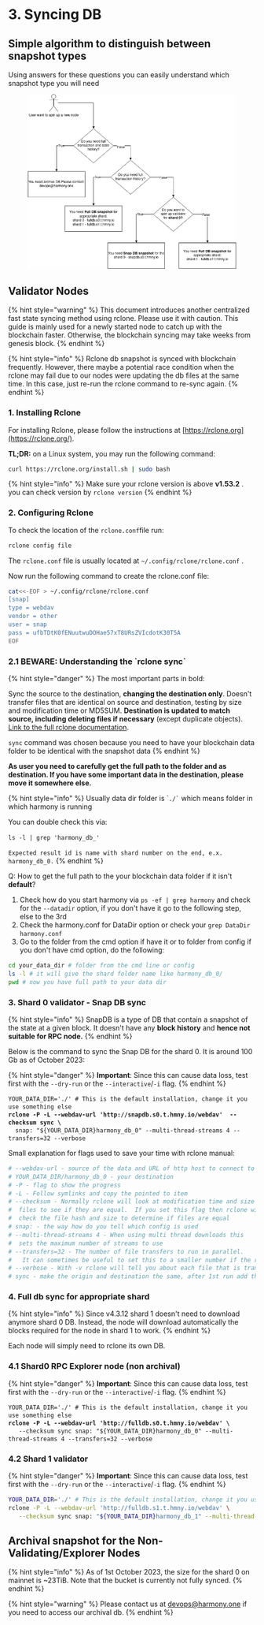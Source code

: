 # 3. Syncing DB

## Simple algorithm to distinguish between snapshot types

Using answers for these questions you can easily understand which snapshot type you will need

<figure><img src="../../../.gitbook/assets/DB_types_harmony.png" alt=""><figcaption></figcaption></figure>

## Validator Nodes

{% hint style="warning" %}
This document introduces another centralized fast state syncing method using rclone. Please use it with caution. This guide is mainly used for a newly started node to catch up with the blockchain faster. Otherwise, the blockchain syncing may take weeks from genesis block.
{% endhint %}

{% hint style="info" %}
Rclone db snapshot is synced with blockchain frequently. However, there maybe a potential race condition when the rclone may fail due to our nodes were updating the db files at the same time. In this case, just re-run the rclone command to re-sync again.
{% endhint %}

### 1. Installing Rclone

For installing Rclone, please follow the instructions at [https://rclone.org](https://rclone.org/).

**TL;DR:** on a Linux system, you may run the following command:

```bash
curl https://rclone.org/install.sh | sudo bash
```

{% hint style="info" %}
Make sure your rclone version is above **v1.53.2** . you can check version by `rclone version`
{% endhint %}

### 2. Configuring Rclone

To check the location of the `rclone.conf`file run:

```bash
rclone config file
```

The `rclone.conf` file is usually located at `~/.config/rclone/rclone.conf` .

Now run the following command to create the rclone.conf file:

```bash
cat<<-EOF > ~/.config/rclone/rclone.conf
[snap]
type = webdav
vendor = other
user = snap
pass = ufbTDtK0fENuutwuDOHae57xT8URsZVIcdotK30T5A
EOF
```

### 2.1 BEWARE: Understanding the \`rclone sync\`

{% hint style="danger" %}
The most important parts in bold:

Sync the source to the destination, **changing the destination only**. Doesn't transfer files that are identical on source and destination, testing by size and modification time or MD5SUM. **Destination is updated to match source, including deleting files if necessary** (except duplicate objects). [Link to the full rclone documentation](https://rclone.org/commands/rclone\_sync/).

`sync` command was chosen because you need to have your blockchain data folder to be identical with the snapshot data
{% endhint %}

**As user you need to carefully get the full path to the folder and as destination. If you have some important data in the destination, please move it somewhere else.**&#x20;

{% hint style="info" %}
Usually data dir folder is \``` ./` `` which means folder in which harmony is running

You can double check this via:

`ls -l | grep 'harmony_db_'`

`Expected result id is name with shard number on the end, e.x. harmony_db_0.`
{% endhint %}

Q: How to get the full path to the your blockchain data folder if it isn't **default**?

1. Check how do you start harmony via `ps -ef | grep harmony`  and check for the `--datadir` option, if you don't have it go to the following step, else to the 3rd
2. Check the harmony.conf for DataDir option or check your `grep DataDir harmony.conf`
3. Go to the folder from the cmd option if have it or to folder from config if you don't have cmd option, do the following:

```bash
cd your_data_dir # folder from the cmd line or config
ls -l # it will give the shard folder name like harmony_db_0/
pwd # now you have full path to your data dir
```

### 3. Shard 0 validator - Snap DB sync

{% hint style="info" %}
SnapDB is a type of DB that contain a snapshot of the state at a given block. It doesn't have any **block history** and **hence not suitable for RPC node.**
{% endhint %}

Below is the command to sync the Snap DB for the shard 0. It is around 100 Gb as of October 2023:

{% hint style="danger" %}
**Important**: Since this can cause data loss, test first with the `--dry-run` or the `--interactive`/`-i` flag.
{% endhint %}

<pre class="language-bash"><code class="lang-bash">YOUR_DATA_DIR='./' # This is the default installation, change it you use something else
<strong>rclone -P -L --webdav-url 'http://snapdb.s0.t.hmny.io/webdav'  --checksum sync \
</strong>  snap: "${YOUR_DATA_DIR}harmony_db_0" --multi-thread-streams 4 --transfers=32 --verbose
</code></pre>

Small explanation for flags used to save your time with rclone manual: &#x20;

```bash
# --webdav-url - source of the data and URL of http host to connect to
# YOUR_DATA_DIR/harmony_db_0 - your destination
# -P - flag to show the progress
# -L - Follow symlinks and copy the pointed to item
# --checksum - Normally rclone will look at modification time and size of 
#  files to see if they are equal.  If you set this flag then rclone will 
#  check the file hash and size to determine if files are equal
# snap: - the way how do you tell which config is used 
# --multi-thread-streams 4 - When using multi thread downloads this 
#  sets the maximum number of streams to use
# --transfers=32 - The number of file transfers to run in parallel.
#   It can sometimes be useful to set this to a smaller number if the remote is giving a lot of timeouts or bigger if you have lots of bandwidth and a fast remote.
# --verbose - With -v rclone will tell you about each file that is transferred and a small number of significant events.
# sync - make the origin and destination the same, after 1st run add the deltas
```

### 4. Full db sync for appropriate shard &#x20;

{% hint style="info" %}
Since v4.3.12 shard 1 doesn't need to download anymore shard 0 DB. Instead, the node will download automatically the blocks required for the node in shard 1 to work.
{% endhint %}

Each node will simply need to rclone its own DB.

### 4.1 Shard0 RPC Explorer node (non archival)

{% hint style="danger" %}
**Important**: Since this can cause data loss, test first with the `--dry-run` or the `--interactive`/`-i` flag.
{% endhint %}

<pre class="language-bash"><code class="lang-bash">YOUR_DATA_DIR='./' # This is the default installation, change it you use something else
<strong>rclone -P -L --webdav-url 'http://fulldb.s0.t.hmny.io/webdav' \
</strong>   --checksum sync snap: "${YOUR_DATA_DIR}harmony_db_0" --multi-thread-streams 4 --transfers=32 --verbose 
</code></pre>

### 4.2 Shard 1 validator

{% hint style="danger" %}
**Important**: Since this can cause data loss, test first with the `--dry-run` or the `--interactive`/`-i` flag.
{% endhint %}

```bash
YOUR_DATA_DIR='./' # This is the default installation, change it you use something else
rclone -P -L --webdav-url 'http://fulldb.s1.t.hmny.io/webdav' \
   --checksum sync snap: "${YOUR_DATA_DIR}harmony_db_1" --multi-thread-streams 4 --transfers=32 --verbose 
```

## Archival snapshot for the Non-Validating/Explorer Nodes

{% hint style="info" %}
As of 1st October 2023, the size for the shard 0 on mainnet is \~23TiB. Note that the bucket is currently not fully synced.
{% endhint %}

{% hint style="warning" %}
Please contact us at [devops@harmony.one](mailto:devops@harmony.one) if you need to access our archival db.
{% endhint %}

